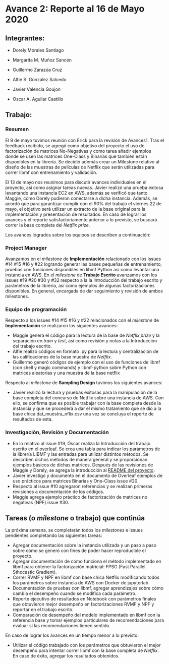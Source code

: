 # Avance 2: Reporte al 16 de Mayo 2020

## Integrantes:

* Dorely Morales Santiago

* Margarita M. Muñoz Sancén

* Guillermo Zarazúa Cruz

* Alfie S. Gonzalez Salcedo

* Javier Valencia Goujon

* Oscar A. Aguilar Castillo

## Trabajo: 

### Resumen

El 9 de mayo tuvimos reunión con Erick para la revisión de Avances1. Tras el feedback recibido, se agregó como objetivo del proyecto el uso de factorización de matrices No-Negativas y como tarea añadir ejemplos donde se usen las matrices One-Class y Binarias que también están disponibles en la librería. Se decidió además crear un Milestone relativo al diseño de las muestras de películas de Netflix que serán utilizadas para correr libmf con entrenamiento y validación.

El 13 de mayo nos reunimos para discutir avances individuales en el proyecto, así como asignar tareas nuevas. Javier realizó una prueba exitosa levantando una instancia EC2 en AWS, además se verificó que tanto Maggie, como Dorely pudieron conectarse a dicha instancia. Además, se acordó que para garantizar cumplir con el 90% del trabajo el viernes 22 de mayo, el objetivo será utilizar un extracto de la base original para la implementación y presentación de resultados. En caso de lograr los avances y el reporte satisfactoriamente anterior a lo previsto, se buscará correr la base completa del *Netflix prize*.

Los avances logrados sobre los equipos se describen a continuación:

### Project Manager

Avanzamos en el *milestone* de **Implementación** relacionado con los issues #14 #15 #16 y #22 logrando generar las bases pequeñas de entrenamiento, pruebas con funciones disponibles en libmf Python así como levantar una instancia en AWS. En el *milestone* de **Trabajo Escrito** avanzamos con los issues #19 #20 #30 y #32 respecto a la la Introducción del trabajo escrito y parámetros de la librería, así como ejemplos de algunas factorizaciones disponibles. En general, encargada de dar seguimiento y revisión de ambos milestones.

### Equipo de programación

Respecto a los issues #14 #15 #16 y #22 relacionados con el *milestone* de **Implementación** se realizaron los siguientes avances:

+ Maggie genera el código para la lectura de la base de *Netflix prize* y la separación en *train* y *test*, así como revisión y notas a la Introducción del trabajo escrito.
+ Alfie realizó códigos en formato .py para la lectura y centralización de las calificaciones de la base muestra de *Netflix*.
+ Guillermo generó códigos de ejemplo con el uso de funciones de libmf (con shell y magic commands) y libmf-python sobre Python con matrices aleatorias y una muestra de la base netflix

Respecto al *milestone* de **Sampling Design** tuvimos los siguientes avances:

+ Javier realizó la lectura y pruebas exitosas para la manipulación de la base completa del concurso de Netflix sobre una instancia de AWS. Con ello, se confirma que es posible trabajar con la base completa desde la instancia y que se procederá a dar el mismo tratamiento que se dio a la base chica dat_muestra_nflix.csv una vez se concluya el reporte de resultados de esta.

### Investigación, Revisión y Documentación

+ En lo relativo al issue #19, Óscar realiza la Introducción del trabajo escrito en el [overleaf](https://www.overleaf.com/read/ffbjdrrxtmdm). Se crea una tabla para indicar los parámetros de la librería LIBMF y las entradas para utilizar distintos métodos. Se describen dichos métodos de manera general y se proporcionan ejemplos básicos de dichas matrices. Después de las revisiones de Maggie y Dorely, se agrega la introducción al [README del proyecto](https://github.com/DorelyMS/proyecto-final-equipo5-mno-2020-1). 
+ Javier investigó y documentó en el documento de Overleaf ejemplos de uso prácticos para matrices Binarias y One-Class issue #20.
+ Respecto al issue #10 agregaron referencias y se realizan primeras revisiones a documentación de los códigos.
+ Maggie agrega ejemplo práctico de factorización de matrices no negativas (NPF) issue #30.

## Tareas (o *milestone* o trabajo) que continúa

La próxima semana, se completarán todos los *milestones* e issues pendientes completando las siguientes tareas:

+ Agregar documentación sobre la instancia utilizada y un paso a paso sobre cómo se generó con fines de poder hacer reproducible el proyecto.
+ Agregar documentación de cómo funciona el método implementado en libmf para obtener la factorización matricial: FPSG (Fast Parallel Sthocastic Gradient).
+ Correr RVMF y NPF en libmf con base chica Netflix modificando todos los parámetros sobre instancia de AWS con Docker de jupyterlab
+ Documentación de pruebas con libmf, agregar aprendizajes sobre cómo cambia el desempeño cuando se modifica cada parámetro.
+ Reporte ejecutivo de resultados en Notebook con parámetros finales que obtuvieron mejor desempeño en factorizaciones RVMF y NPF y reportar en el trabajo escrito.
+ Comparación de desempeño del modelo implementado en libmf con la referencia base y tomar ejemplos particulares de recomendaciones para evaluar si las recomendaciones tienen sentido.

En caso de lograr los avances en un tiempo menor a lo previsto:

+ Utilizar el código trabajado con los parámetros que obtuvieron el mejor desempeño para intentar correr libmf con la base completa de *Netflix*. En caso de éxito, agregar los resultados obtenidos.






